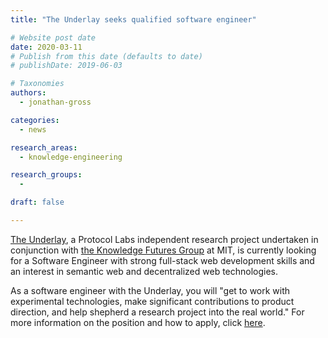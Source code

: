 ```yaml
---
title: "The Underlay seeks qualified software engineer"

# Website post date
date: 2020-03-11
# Publish from this date (defaults to date)
# publishDate: 2019-06-03

# Taxonomies
authors:
  - jonathan-gross

categories:
  - news

research_areas:
  - knowledge-engineering

research_groups:
  -

draft: false

---
```

[The Underlay](https://underlay.mit.edu/), a Protocol Labs independent research project undertaken in conjunction with [the Knowledge Futures Group](http://kfg.mit.edu/) at MIT, is currently looking for a Software Engineer with strong full-stack web development skills and an interest in semantic web and decentralized web technologies.

As a software engineer with the Underlay, you will "get to work with experimental technologies, make significant contributions to product direction, and help shepherd a research project into the real world." For more information on the position and how to apply, click [here](https://notes.knowledgefutures.org/pub/si1okbw9).  
